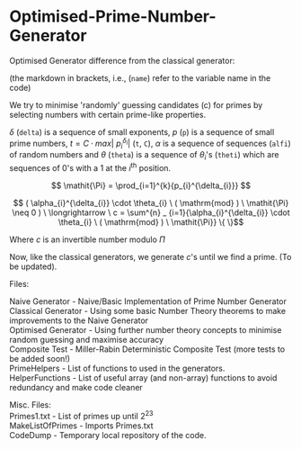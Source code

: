 # Optimised-Prime-Number-Generator

Optimised Generator difference from the classical generator: <br />

(the markdown in brackets, i.e., (`name`) refer to the variable name in the code) <br />

We try to minimise 'randomly' guessing candidates (c) for primes by selecting numbers with certain prime-like properties. <br />

$\delta$ (`delta`) is a sequence of small exponents, $p$ (`p`) is a sequence of small prime numbers, $t = C \cdot max | \ p_{i}^{\delta_{i}} |$ (`t`, `C`), $\alpha$ is a sequence of sequences (`alfi`) of random numbers and $\theta$ (`theta`) is a sequence of $\theta_{i}$'s (`theti`)  which are sequences of $0$'s with a $1$ at the $i^{\text{th}}$ position.

$$ \mathit{\Pi} = \prod_{i=1}^{k}{p_{i}^{\delta_{i}}} $$

$$ ( \alpha_{i}^{\delta_{i}} \cdot \theta_{i} \ ( \mathrm{mod} ) \ \mathit{\Pi} \neq 0 ) \ \longrightarrow \ c = 
\sum^{n} _ {i=1}{\alpha_{i}^{\delta_{i}} \cdot \theta_{i} \ ( \mathrm{mod} ) \ \mathit{\Pi}} \{  \}$$ 

Where $c$ is an invertible number modulo $\mathit{\Pi}$ <br />

Now, like the classical generators, we generate $c$'s until we find a prime. (To be updated). <br />

Files: <br />

Naive Generator - Naive/Basic Implementation of Prime Number Generator <br />
Classical Generator - Using some basic Number Theory theorems to make improvements to the Naive Generator <br />
Optimised Generator - Using further number theory concepts to minimise random guessing and maximise accuracy <br />
Composite Test - Miller-Rabin Deterministic Composite Test (more tests to be added soon!) <br />
PrimeHelpers - List of functions to used in the generators. <br />
HelperFunctions - List of useful array (and non-array) functions to avoid redundancy and make code cleaner <br />

Misc. Files: <br />
Primes1.txt - List of primes up until $2^{23}$ <br />
MakeListOfPrimes - Imports Primes.txt <br />
CodeDump - Temporary local repository of the code. <br />
